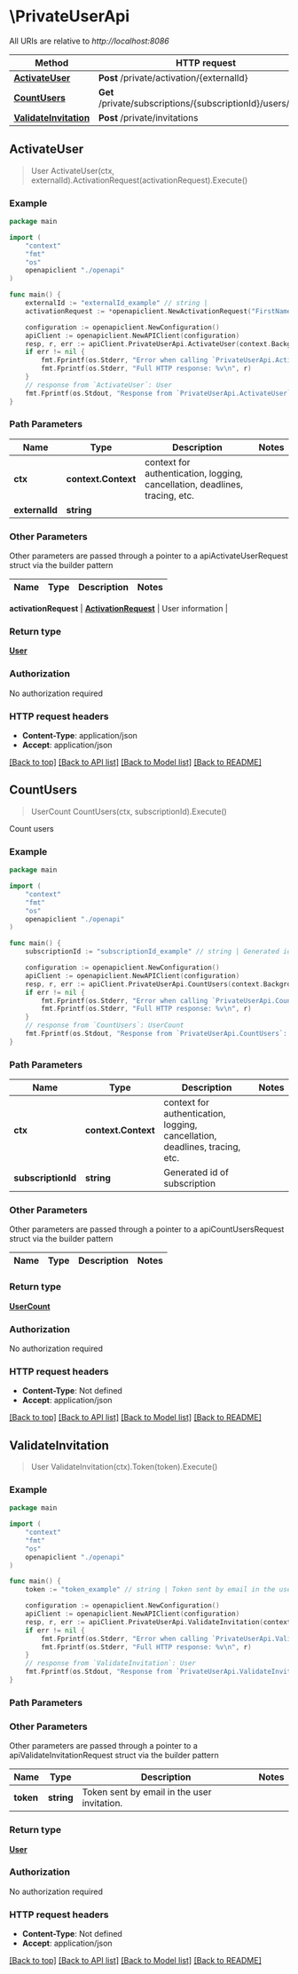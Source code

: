 # \PrivateUserApi

All URIs are relative to *http://localhost:8086*

Method | HTTP request | Description
------------- | ------------- | -------------
[**ActivateUser**](PrivateUserApi.md#ActivateUser) | **Post** /private/activation/{externalId} | 
[**CountUsers**](PrivateUserApi.md#CountUsers) | **Get** /private/subscriptions/{subscriptionId}/users/count | Count users
[**ValidateInvitation**](PrivateUserApi.md#ValidateInvitation) | **Post** /private/invitations | 



## ActivateUser

> User ActivateUser(ctx, externalId).ActivationRequest(activationRequest).Execute()





### Example

```go
package main

import (
    "context"
    "fmt"
    "os"
    openapiclient "./openapi"
)

func main() {
    externalId := "externalId_example" // string | 
    activationRequest := *openapiclient.NewActivationRequest("FirstName_example", "LastName_example", "Function_example", "Password_example") // ActivationRequest | User information

    configuration := openapiclient.NewConfiguration()
    apiClient := openapiclient.NewAPIClient(configuration)
    resp, r, err := apiClient.PrivateUserApi.ActivateUser(context.Background(), externalId).ActivationRequest(activationRequest).Execute()
    if err != nil {
        fmt.Fprintf(os.Stderr, "Error when calling `PrivateUserApi.ActivateUser``: %v\n", err)
        fmt.Fprintf(os.Stderr, "Full HTTP response: %v\n", r)
    }
    // response from `ActivateUser`: User
    fmt.Fprintf(os.Stdout, "Response from `PrivateUserApi.ActivateUser`: %v\n", resp)
}
```

### Path Parameters


Name | Type | Description  | Notes
------------- | ------------- | ------------- | -------------
**ctx** | **context.Context** | context for authentication, logging, cancellation, deadlines, tracing, etc.
**externalId** | **string** |  | 

### Other Parameters

Other parameters are passed through a pointer to a apiActivateUserRequest struct via the builder pattern


Name | Type | Description  | Notes
------------- | ------------- | ------------- | -------------

 **activationRequest** | [**ActivationRequest**](ActivationRequest.md) | User information | 

### Return type

[**User**](User.md)

### Authorization

No authorization required

### HTTP request headers

- **Content-Type**: application/json
- **Accept**: application/json

[[Back to top]](#) [[Back to API list]](../README.md#documentation-for-api-endpoints)
[[Back to Model list]](../README.md#documentation-for-models)
[[Back to README]](../README.md)


## CountUsers

> UserCount CountUsers(ctx, subscriptionId).Execute()

Count users



### Example

```go
package main

import (
    "context"
    "fmt"
    "os"
    openapiclient "./openapi"
)

func main() {
    subscriptionId := "subscriptionId_example" // string | Generated id of subscription

    configuration := openapiclient.NewConfiguration()
    apiClient := openapiclient.NewAPIClient(configuration)
    resp, r, err := apiClient.PrivateUserApi.CountUsers(context.Background(), subscriptionId).Execute()
    if err != nil {
        fmt.Fprintf(os.Stderr, "Error when calling `PrivateUserApi.CountUsers``: %v\n", err)
        fmt.Fprintf(os.Stderr, "Full HTTP response: %v\n", r)
    }
    // response from `CountUsers`: UserCount
    fmt.Fprintf(os.Stdout, "Response from `PrivateUserApi.CountUsers`: %v\n", resp)
}
```

### Path Parameters


Name | Type | Description  | Notes
------------- | ------------- | ------------- | -------------
**ctx** | **context.Context** | context for authentication, logging, cancellation, deadlines, tracing, etc.
**subscriptionId** | **string** | Generated id of subscription | 

### Other Parameters

Other parameters are passed through a pointer to a apiCountUsersRequest struct via the builder pattern


Name | Type | Description  | Notes
------------- | ------------- | ------------- | -------------


### Return type

[**UserCount**](UserCount.md)

### Authorization

No authorization required

### HTTP request headers

- **Content-Type**: Not defined
- **Accept**: application/json

[[Back to top]](#) [[Back to API list]](../README.md#documentation-for-api-endpoints)
[[Back to Model list]](../README.md#documentation-for-models)
[[Back to README]](../README.md)


## ValidateInvitation

> User ValidateInvitation(ctx).Token(token).Execute()





### Example

```go
package main

import (
    "context"
    "fmt"
    "os"
    openapiclient "./openapi"
)

func main() {
    token := "token_example" // string | Token sent by email in the user invitation.

    configuration := openapiclient.NewConfiguration()
    apiClient := openapiclient.NewAPIClient(configuration)
    resp, r, err := apiClient.PrivateUserApi.ValidateInvitation(context.Background()).Token(token).Execute()
    if err != nil {
        fmt.Fprintf(os.Stderr, "Error when calling `PrivateUserApi.ValidateInvitation``: %v\n", err)
        fmt.Fprintf(os.Stderr, "Full HTTP response: %v\n", r)
    }
    // response from `ValidateInvitation`: User
    fmt.Fprintf(os.Stdout, "Response from `PrivateUserApi.ValidateInvitation`: %v\n", resp)
}
```

### Path Parameters



### Other Parameters

Other parameters are passed through a pointer to a apiValidateInvitationRequest struct via the builder pattern


Name | Type | Description  | Notes
------------- | ------------- | ------------- | -------------
 **token** | **string** | Token sent by email in the user invitation. | 

### Return type

[**User**](User.md)

### Authorization

No authorization required

### HTTP request headers

- **Content-Type**: Not defined
- **Accept**: application/json

[[Back to top]](#) [[Back to API list]](../README.md#documentation-for-api-endpoints)
[[Back to Model list]](../README.md#documentation-for-models)
[[Back to README]](../README.md)

